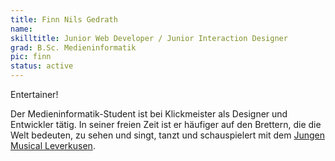 ```yaml
---
title: Finn Nils Gedrath
name:
skilltitle: Junior Web Developer / Junior Interaction Designer
grad: B.Sc. Medieninformatik
pic: finn
status: active
---
```


Entertainer!

Der Medieninformatik-Student ist bei Klickmeister als Designer und Entwickler tätig. In seiner freien Zeit ist er häufiger auf den Brettern, die die Welt bedeuten, zu sehen und singt, tanzt und schauspielert mit dem [Jungen Musical Leverkusen](https://www.jungesmusical.de/).
